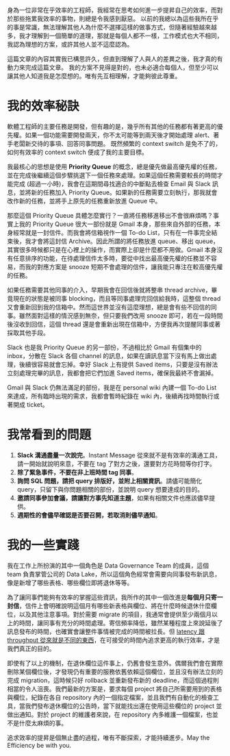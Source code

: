 <!--
.. title: 關於效率 - 那些我希望同事知道的事
.. slug: things-i-hope-my-colleagues-know-about-efficient
.. date: 2022-01-29 17:05:08 UTC+08:00
.. tags: efficiency, best practice
.. link:
.. description:
.. type: text
-->

身為一位非常在乎效率的工程師，我經常在思考如何進一步提昇自己的效率，而對於那些拖累我效率的事物，則總是令我感到厭惡。
以前的我總以為這些我所在乎的事是常識，無法理解其他人為什麼不選擇這樣的做事方式，但隨著經驗越來越多，我才理解到一個簡單的道理，那就是每個人都不一樣，工作模式也大不相同，我認為理想的方案，或許其他人並不這麼認為。

這篇文章的內容其實我已構思許久，但直到理解了人與人的差異之後，我才真的有動力來完成這篇文章。
我的方案不見得是對的，也未必適合每個人，但至少可以讓其他人知道我是怎麼想的。唯有先互相理解，才能夠彼此尊重。

# 我的效率秘訣

軟體工程師的主要任務是開發，但有趣的是，幾乎所有其他的任務都有著更高的優先權。如果一個功能需要開發兩天，你不太可能等到兩天後才開始處理 alert、著手老闆新交待的事項、回答同事問題。
既然頻繁的 context switch 是免不了的，如何有效率的 context switch 便成了我的主要目標。

我最核心的思想是使用 **Priority Queue** 的概念，總是優先做最高優先權的任務，並在完成後繼續這個步驟挑選下一個任務來處理。如果這個任務需要較長的時間才能完成 (超過一小時)，我會在這期間尋找適合的中斷點去檢查 Email 與 Slack 訊息，並將新的任務加入 Priority Queue。如果新的任務需要立刻執行，那我就會改作新的任務，並將手上原先的任務重新放進 Queue 中。

那麼這個 Priority Queue 具體怎麼實行？一直將任務移進移出不會很麻煩嗎？事實上我的 Priority Queue 很大一部份就是 Gmail 本身，那些來自外部的任務，本身經常就是一封信件。而我會將信箱視作一個 To-do List，只有在一件事完全結束後，我才會將這封信 Archive。因此所謂的將任務放進 queue、移出 queue，其實很多時候都只是在心裡上的操作，而實際上卻是什麼都不用做。Gmail 本身沒有任意排序的功能，在待處理信件太多時，要從中找出最高優先權的任務並不容易，而我的對應方案是 snooze 短期不會處理的信件，讓我能只專注在較高優先權的任務。

如果任務需要其他同事的介入，早期我會在回信後就將整串 thread archive，畢竟現在的狀態是被同事 blocking，而且等同事處理完回信給我時，這整個 thread 又會重新回到我的信箱中。然而這世界並沒有這麼理想，總是會有些不回信的同事。雖然面對這樣的情況感到無奈，但只要我們改用 snooze 即可，若在一段時間後沒收到回信，這個 thread 還是會重新出現在信箱中，方便我再次提醒同事或著採取其他手段。

Slack 也是我 Priority Queue 的另一部份，不過相比於 Gmail 有個集中的 inbox，分散在 Slack 各個 channel 的訊息，如果在讀訊息當下沒有馬上做出處理，後續很容易就會忘掉。幸好 Slack 上有提供 Saved items，只要是沒有辦法立刻處理完畢的訊息，我都會把它們加進 Saved items，確保我最終不會漏掉。

Gmail 與 Slack 仍無法滿足的部份，我是在 personal wiki 內建一個 To-do List 來達成，所有臨時出現的需求，我都會暫時紀錄在 wiki 內，後續再找時間執行或著開成 ticket。

# 我常看到的問題

1. **Slack 溝通盡量一次說完**。Instant Message 從來就不是有效率的溝通工具，請一開始就說明來意，不要在 tag 了對方之後，還要對方花時間等你打字。
2. **除了緊急事件，不要在非上班時間 tag 同事**。
3. **詢問 SQL 問題，請把 query 排版好，並附上相關資訊**。請儘可能簡化 query，只留下與你問題相關的部份，並說明 query 想要達成的目的。
4. **邀請同事參加會議，請讓對方事先知道主題**，如果有相關文件也應該儘早提供。
5. **週期性的會儘早確認是否要召開，若取消則儘早通知**。

# 我的一些實踐

我在工作上所扮演的其中一個角色是 Data Governance Team 的成員，這個 team 負責掌管公司的 Data Lake，所以這個角色經常會需要向同事發布新訊息，像是新增了哪些表格、哪些欄位即將退休等等。

為了讓同事們能夠有效率的掌握這些資訊，我所作的其中一個改進是**每個月只寄一封信**，信件上會明確說明這個月有哪些新表格與欄位、將在什麼時候退休什麼欄位，以及其他注意事項。對於需要 migrate 的項目，我通常會提供至少兩個月以上的時間，讓同事有充分的時間處理。寄信頻率降低，雖然某種程度上來說延後了訊息發布的時間，也確實會讓整件事情被完成的時間被拉長。但 [latency 跟 throughput 從來就是不同的東西][]，在可接受的時間內追求更高的執行效率，才是我們真正的目的。

即使有了以上的機制，在退休欄位這件事上，仍舊會發生意外。偶爾我們會在實際刪除某個欄位後，才發現仍有重要的服務依舊依賴這個欄位，並且沒有辦法立刻的完成 migration，這時候只好 rollback 並重新發布新的 deadline，而這個過程則相當的令人沮喪。我們最新的方案是，要求每個 project 將自己所需要用到的表格與欄位，紀錄在各自 repository 內的一個指定檔案，並且我們有自動化的檢查工具，當我們發布退休欄位的公告時，當下就能找出還在使用這些欄位的 project 並做出通知。對於 project 的維護者來說，在 repository 內多維護一個檔案，也並不是什麼太麻煩的事。

追求效率的提昇是個無止盡的過程，唯有不斷探索，才能持續進步。May the Efficiency be with you.

[latency 跟 throughput 從來就是不同的東西]: https://github.com/donnemartin/system-design-primer/#latency-vs-throughput
